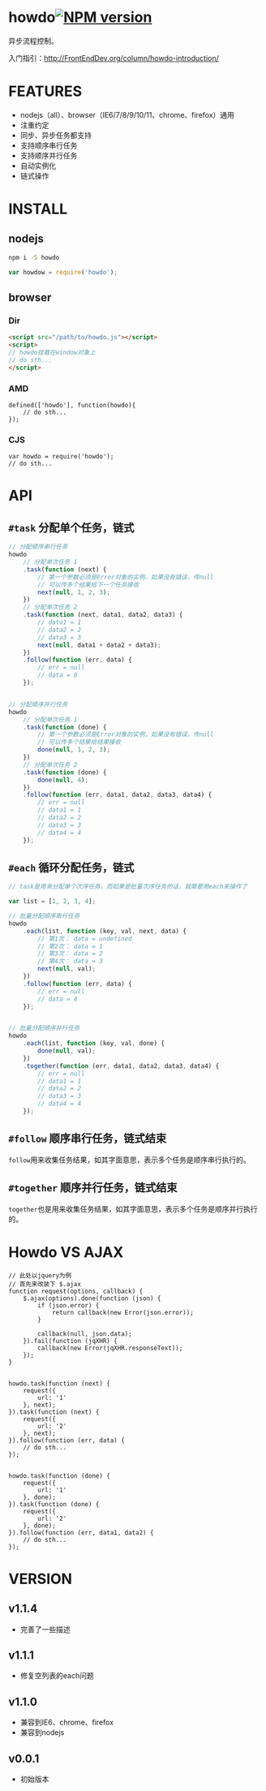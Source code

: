 # howdo[![NPM version](https://img.shields.io/npm/v/howdo.svg?style=flat)](https://npmjs.org/package/howdo)

异步流程控制。

入门指引：<http://FrontEndDev.org/column/howdo-introduction/>


# FEATURES
* nodejs（all）、browser（IE6/7/8/9/10/11、chrome、firefox）通用
* 注重约定
* 同步、异步任务都支持
* 支持顺序串行任务
* 支持顺序并行任务
* 自动实例化
* 链式操作



# INSTALL

## nodejs
```cmd
npm i -S howdo
```

```js
var howdow = require('howdo');
```

## browser
### Dir
```html
<script src="/path/to/howdo.js"></script>
<script>
// howdo挂载在window对象上
// do sth...
</script>
```

### AMD
```
defined(['howdo'], function(howdo){
    // do sth...
});
```

### CJS
```
var howdo = require('howdo');
// do sth...
```


# API

## `#task` 分配单个任务，链式
```js
// 分配顺序串行任务
howdo
    // 分配单次任务 1
    .task(function (next) {
        // 第一个参数必须是Error对象的实例，如果没有错误，传null
        // 可以传多个结果给下一个任务接收
        next(null, 1, 2, 3);
    })
    // 分配单次任务 2
    .task(function (next, data1, data2, data3) {
        // data1 = 1
        // data2 = 2
        // data3 = 3
        next(null, data1 + data2 + data3);
    })
    .follow(function (err, data) {
        // err = null
        // data = 6
    });


// 分配顺序并行任务
howdo
    // 分配单次任务 1
    .task(function (done) {
        // 第一个参数必须是Error对象的实例，如果没有错误，传null
        // 可以传多个结果给结果接收
        done(null, 1, 2, 3);
    })
    // 分配单次任务 2
    .task(function (done) {
        done(null, 4);
    })
    .follow(function (err, data1, data2, data3, data4) {
        // err = null
        // data1 = 1
        // data2 = 2
        // data3 = 3
        // data4 = 4
    });
```

## `#each` 循环分配任务，链式
```js
// task是用来分配单个次序任务，而如果是批量次序任务的话，就需要用each来操作了

var list = [1, 2, 3, 4];

// 批量分配顺序串行任务
howdo
    .each(list, function (key, val, next, data) {
        // 第1次： data = undefined
        // 第2次： data = 1
        // 第3次： data = 2
        // 第4次： data = 3
        next(null, val);
    })
    .follow(function (err, data) {
        // err = null
        // data = 4
    });


// 批量分配顺序并行任务
howdo
    .each(list, function (key, val, done) {
        done(null, val);
    })
    .together(function (err, data1, data2, data3, data4) {
        // err = null
        // data1 = 1
        // data2 = 2
        // data3 = 3
        // data4 = 4
    });
```


## `#follow` 顺序串行任务，链式结束

`follow`用来收集任务结果，如其字面意思，表示多个任务是顺序串行执行的。


## `#together` 顺序并行任务，链式结束

`together`也是用来收集任务结果，如其字面意思，表示多个任务是顺序并行执行的。



# Howdo VS AJAX
```
// 此处以jquery为例
// 首先来改装下 $.ajax
function request(options, callback) {
    $.ajax(options).done(function (json) {
        if (json.error) {
            return callback(new Error(json.error));
        }

        callback(null, json.data);
    }).fail(function (jqXHR) {
        callback(new Error(jqXHR.responseText));
    });
}


howdo.task(function (next) {
    request({
        url: '1'
    }, next);
}).task(function (next) {
    request({
        url: '2'
    }, next);
}).follow(function (err, data) {
    // do sth...
});


howdo.task(function (done) {
    request({
        url: '1'
    }, done);
}).task(function (done) {
    request({
        url: '2'
    }, done);
}).follow(function (err, data1, data2) {
    // do sth...
});
```



# VERSION
## v1.1.4
- 完善了一些描述

## v1.1.1
* 修复空列表的each问题

## v1.1.0
* 兼容到IE6、chrome、firefox
* 兼容到nodejs

## v0.0.1
* 初始版本
